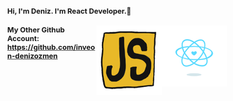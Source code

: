 <h3 class="animate__animated animate__bounce">Hi, I'm Deniz. I'm React Developer.👋<h3/> 
<img src="https://github.com/denizozmen/denizozmen/blob/main/content_heart-react.gif" alt="react-native" width="150" height="140" align="right" style="max-width:100%;">
<img   <img src="https://github.com/denizozmen/denizozmen/blob/main/giphy.gif" alt="react-native" width="150" height="160" align="right"  style="max-width:100%;"><img 

My Other Github Account:
https://github.com/inveon-denizozmen


